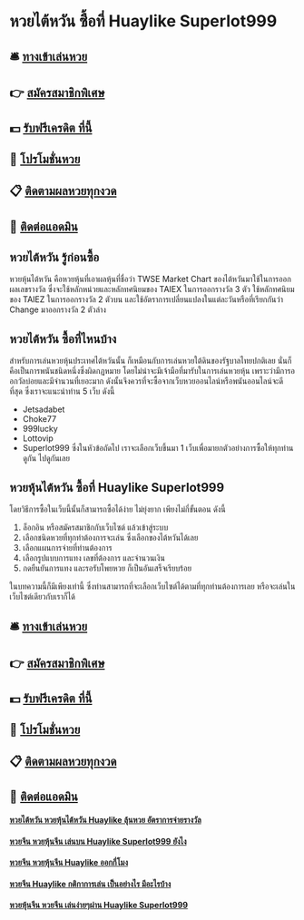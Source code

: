 # หวยไต้หวัน ซื้อที่ Huaylike Superlot999

## 🛎 [ทางเข้าเล่นหวย](https://bit.ly/3xuzkho)
## 👉 [สมัครสมาชิกพิเศษ](https://bit.ly/3xuzkho)
## 💵 [รับฟรีเครดิต ที่นี้](https://bit.ly/3RPKJ3G)
## 👑 [โปรโมชั่นหวย](https://bit.ly/3RPKJ3G)
## 📋 [ติดตามผลหวยทุกงวด](https://bit.ly/3RPKJ3G)
## 📱 [ติดต่อแอดมิน](https://bit.ly/3RPKJ3G)

## หวยไต้หวัน รู้ก่อนซื้อ
หวยหุ้นไต้หวัน คือหวยหุ้นที่เอาผลหุ้นที่ชื่อว่า TWSE Market Chart ของไต้หวันมาใช้ในการออกผลเลขรางวัล ซึ่งจะใช้หลักหน่วยและหลักทศนิยมของ TAIEX ในการออกรางวัล 3 ตัว ใช้หลักทศนิยมของ TAIEZ ในการออกรางวัล 2 ตัวบน และใช้อัตราการเปลี่ยนแปลงในแต่ละวันหรือที่เรียกกันว่า Change มาออกรางวัล 2 ตัวล่าง

## หวยไต้หวัน ซื้อที่ไหนบ้าง
สำหรับการเล่นหวยหุ้นประเทศไต้หวันนั้น ก็เหมือนกับการเล่นหวยใต้ดินของรัฐบาลไทยปกติเลย นั่นก็คือเป็นการพนันชนิดหนึ่งซึ่งผิดกฏหมาย โดยไม่น่าจะมีเจ้ามือที่มารับในการเล่นหวยหุ้น เพราะว่ามีการออกวัลบ่อยและมีจำนวนที่เยอะมาก ดังนั้นจึงควรที่จะซื้อจากเว็บหวยออนไลน์หรือพนันออนไลน์จะดีที่สุด ซึ่งเราจะแนะนำท่าน 5 เว็บ ดังนี้
- Jetsadabet
- Choke77
- 999lucky
- Lottovip
- Superlot999
ซึ่งในหัวข้อถัดไป เราจะเลือกเว็บขึ้นมา 1 เว็บเพื่อมายกตัวอย่างการซื้อให้ทุกท่านดูกัน ไปดูกันเลย

## หวยหุ้นไต้หวัน ซื้อที่ Huaylike Superlot999
โดยวิธีการซื้อในเว็บนี้นั้นก็สามารถซื้อได้ง่าย ไม่ยุ่งยาก เพียงไม่กี่ขั้นตอน ดังนี้
1. ล็อกอิน หรือสมัครสมาชิกกับเว็บไซต์ แล้วเข้าสู่ระบบ
2. เลือกชนิดหวยที่ทุกท่าต้องการจะเล่น ซึ่งเลือกของไต้หวันได้เลย
3. เลือกแผนการจ่ายที่ท่านต้องการ
4. เลือกรูปแบบการแทง เลขที่ต้องการ และจำนวนเงิน
5. กดยืนยันการแทง และรอรับโพยหวย ก็เป็นอันเสร็จเรียบร้อย

ในบทความนี้ก็มีเพียงเท่านี้ ซึ่งท่านสามารถที่จะเลือกเว็บไซต์ได้ตามที่ทุกท่านต้องการเลย หรือจะเล่นในเว็บไซต์เดียวกับเราก็ได้

## 🛎 [ทางเข้าเล่นหวย](https://bit.ly/3xuzkho)
## 👉 [สมัครสมาชิกพิเศษ](https://bit.ly/3xuzkho)
## 💵 [รับฟรีเครดิต ที่นี้](https://bit.ly/3RPKJ3G)
## 👑 [โปรโมชั่นหวย](https://bit.ly/3RPKJ3G)
## 📋 [ติดตามผลหวยทุกงวด](https://bit.ly/3RPKJ3G)
## 📱 [ติดต่อแอดมิน](https://bit.ly/3RPKJ3G)

#### [หวยไต้หวัน หวยหุ้นไต้หวัน Huaylike ลุ้นหวย อัตราการจ่ายรางวัล](https://atom.io/themes/หวยไต้หวัน%20หวยหุ้นไต้หวัน%20Huaylike%20ลุ้นหวย%20อัตราการจ่ายรางวัล)
#### [หวยจีน หวยหุ้นจีน เล่นบน Huaylike Superlot999 ยังไง](https://atom.io/themes/หวยจีน%20หวยหุ้นจีน%20เล่นบน%20Huaylike%20Superlot999%20ยังไง)
#### [หวยจีน หวยหุ้นจีน Huaylike ออกกี่โมง](https://atom.io/themes/หวยจีน%20หวยหุ้นจีน%20Huaylike%20ออกกี่โมง)
#### [หวยจีน Huaylike กติกาการเล่น เป็นอย่างไร มีอะไรบ้าง](https://atom.io/themes/หวยจีน%20Huaylike%20กติกาการเล่น%20เป็นอย่างไร%20มีอะไรบ้าง)
#### [หวยหุ้นจีน หวยจีน เล่นง่ายๆผ่าน Huaylike Superlot999](https://atom.io/themes/หวยหุ้นจีน%20หวยจีน%20เล่นง่ายๆผ่าน%20Huaylike%20Superlot999)